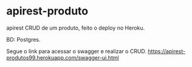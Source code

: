 # apirest-produto

apirest CRUD de um produto, feito o deploy no Heroku. 

BD: Postgres.

Segue o link para acessar o swagger e realizar o CRUD.
https://apirest-produtos99.herokuapp.com/swagger-ui.html
